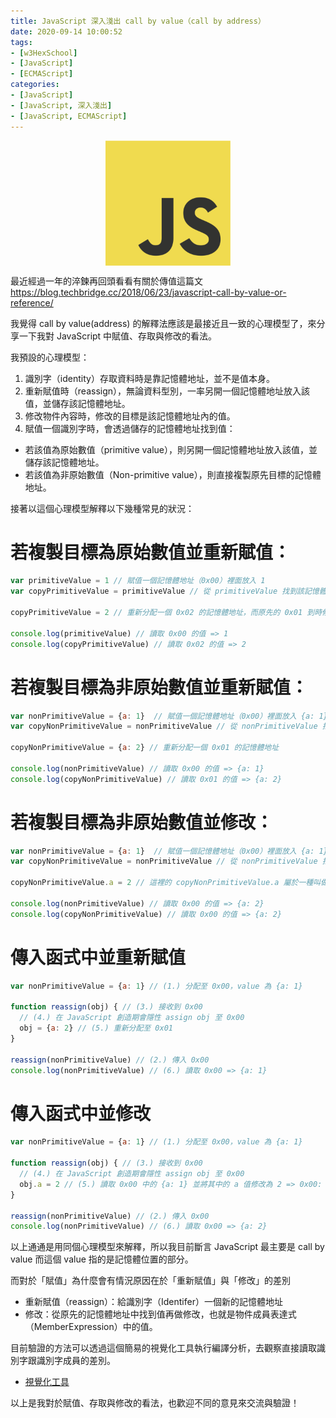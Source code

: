 ```yaml
---
title: JavaScript 深入淺出 call by value（call by address）
date: 2020-09-14 10:00:52
tags:
- [w3HexSchool]
- [JavaScript]
- [ECMAScript]
categories: 
- [JavaScript]
- [JavaScript, 深入淺出]
- [JavaScript, ECMAScript]
---
```


<div style="display:flex;justify-content:center;">
  <img style="object-fit:cover;" src='/images/JavaScript/JavaScript-logo.png' width='200px' height='200px' />
</div>


最近經過一年的淬鍊再回頭看看有關於傳值這篇文
https://blog.techbridge.cc/2018/06/23/javascript-call-by-value-or-reference/

我覺得 call by value(address) 的解釋法應該是最接近且一致的心理模型了，來分享一下我對 JavaScript 中賦值、存取與修改的看法。

<!-- more -->

我預設的心理模型：
1. 識別字（identity）存取資料時是靠記憶體地址，並不是值本身。
2. 重新賦值時（reassign），無論資料型別，一率另開一個記憶體地址放入該值，並儲存該記憶體地址。
3. 修改物件內容時，修改的目標是該記憶體地址內的值。
4. 賦值一個識別字時，會透過儲存的記憶體地址找到值：
  - 若該值為原始數值（primitive value），則另開一個記憶體地址放入該值，並儲存該記憶體地址。
  - 若該值為非原始數值（Non-primitive value），則直接複製原先目標的記憶體地址。

接著以這個心理模型解釋以下幾種常見的狀況：

# 若複製目標為原始數值並重新賦值：

```js
var primitiveValue = 1 // 賦值一個記憶體地址（0x00）裡面放入 1
var copyPrimitiveValue = primitiveValue // 從 primitiveValue 找到該記憶體地址（0x00）的值為 1，重新分配一個新的地址（0x01），並放入一個原始數值 1 進去（0x01）

copyPrimitiveValue = 2 // 重新分配一個 0x02 的記憶體地址，而原先的 0x01 到時候會被瀏覽器記憶體清除機制標記掃除法（Mark-and-Sweep）清除。

console.log(primitiveValue) // 讀取 0x00 的值 => 1
console.log(copyPrimitiveValue) // 讀取 0x02 的值 => 2
```

# 若複製目標為非原始數值並重新賦值：

```js
var nonPrimitiveValue = {a: 1}  // 賦值一個記憶體地址（0x00）裡面放入 {a: 1}
var copyNonPrimitiveValue = nonPrimitiveValue // 從 nonPrimitiveValue 找到該記憶體地址（0x00）的值為 {a: 1}，發現為非原始數值，直接複製原先的地址（0x00）

copyNonPrimitiveValue = {a: 2} // 重新分配一個 0x01 的記憶體地址

console.log(nonPrimitiveValue) // 讀取 0x00 的值 => {a: 1}
console.log(copyNonPrimitiveValue) // 讀取 0x01 的值 => {a: 2}
```

# 若複製目標為非原始數值並修改：

```js
var nonPrimitiveValue = {a: 1}  // 賦值一個記憶體地址（0x00）裡面放入 {a: 1}
var copyNonPrimitiveValue = nonPrimitiveValue // 從 nonPrimitiveValue 找到該記憶體地址（0x00）的值為 {a: 1}，發現為非原始數值，直接複製原先的地址（0x00）

copyNonPrimitiveValue.a = 2 // 這裡的 copyNonPrimitiveValue.a 屬於一種叫做 MemberExpression 的語法，因此它做的事情是先找到記憶體地址（0x00）中的 {a: 1}，在修改其中的 a 對應的 value 為 2。

console.log(nonPrimitiveValue) // 讀取 0x00 的值 => {a: 2}
console.log(copyNonPrimitiveValue) // 讀取 0x00 的值 => {a: 2}
```

# 傳入函式中並重新賦值

```js
var nonPrimitiveValue = {a: 1} // (1.) 分配至 0x00，value 為 {a: 1}

function reassign(obj) { // (3.) 接收到 0x00
  // (4.) 在 JavaScript 創造期會隱性 assign obj 至 0x00 
  obj = {a: 2} // (5.) 重新分配至 0x01
}

reassign(nonPrimitiveValue) // (2.) 傳入 0x00
console.log(nonPrimitiveValue) // (6.) 讀取 0x00 => {a: 1}
```

# 傳入函式中並修改

```js
var nonPrimitiveValue = {a: 1} // (1.) 分配至 0x00，value 為 {a: 1}

function reassign(obj) { // (3.) 接收到 0x00
  // (4.) 在 JavaScript 創造期會隱性 assign obj 至 0x00 
  obj.a = 2 // (5.) 讀取 0x00 中的 {a: 1} 並將其中的 a 值修改為 2 => 0x00: {a: 2}
}

reassign(nonPrimitiveValue) // (2.) 傳入 0x00
console.log(nonPrimitiveValue) // (6.) 讀取 0x00 => {a: 2}
```

以上通通是用同個心理模型來解釋，所以我目前斷言 JavaScript 最主要是 call by value 而這個 value 指的是記憶體位置的部分。

而對於「賦值」為什麼會有情況原因在於「重新賦值」與「修改」的差別
- 重新賦值（reassign）：給識別字（Identifer）一個新的記憶體地址
- 修改：從原先的記憶體地址中找到值再做修改，也就是物件成員表達式（MemberExpression）中的值。

目前驗證的方法可以透過這個簡易的視覺化工具執行編譯分析，去觀察直接讀取識別字跟識別字成員的差別。

- [視覺化工具](https://ui.dev/javascript-visualizer)

以上是我對於賦值、存取與修改的看法，也歡迎不同的意見來交流與驗證！
